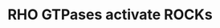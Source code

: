 ---
annotations:
- type: Pathway Ontology
  value: signaling pathway
authors:
- ReactomeTeam
- Egonw
- Eweitz
description: RHO associated, coiled-coil containing protein kinases ROCK1 and ROCK2
  consist of a serine/threonine kinase domain, a coiled-coil region, a RHO-binding
  domain and a plekstrin homology (PH) domain interspersed with a cysteine-rich region.
  The PH domain inhibits the kinase activity of ROCKs by an intramolecular fold. ROCKs
  are activated by binding of the GTP-bound RHO GTPases RHOA, RHOB and RHOC to the
  RHO binding domain of ROCKs (Ishizaki et al. 1996, Leung et al. 1996), which disrupts
  the autoinhibitory fold. Once activated, ROCK1 and ROCK2 phosphorylate target proteins,
  many of which are involved in the stabilization of actin filaments and generation
  of actin-myosin contractile force. ROCKs phosphorylate LIM kinases LIMK1 and LIMK2,
  enabling LIMKs to phosphorylate cofilin, an actin depolymerizing factor, and thereby
  regulate the reorganization of the actin cytoskeleton (Ohashi et al. 2000, Sumi
  et al. 2001). ROCKs phosphorylate MRLC (myosin regulatory light chain), which stimulates
  the activity of non-muscle myosin II (NMM2), an actin-based motor protein involved
  in cell migration, polarity formation and cytokinesis (Amano et al. 1996, Riento
  and Ridley 2003, Watanabe et al. 2007, Amano et al. 2010). ROCKs also phosphorylate
  the myosin phosphatase targeting subunit (MYPT1) of MLC phosphatase, inhibiting
  the phosphatase activity and preventing dephosphorylation of MRLC. This pathway
  acts synergistically with phosphorylation of MRLC by ROCKs towards stimulation of
  non-muscle myosin II activity (Kimura et al. 1996, Amano et al. 2010).   View original
  pathway at [http://www.reactome.org/PathwayBrowser/#DIAGRAM=5627117 Reactome].
last-edited: 2021-05-09
organisms:
- Homo sapiens
redirect_from:
- /index.php/Pathway:WP3365
- /instance/WP3365
schema-jsonld:
- '@context': https://schema.org/
  '@id': https://wikipathways.github.io/pathways/WP3365.html
  '@type': Dataset
  creator:
    '@type': Organization
    name: WikiPathways
  description: RHO associated, coiled-coil containing protein kinases ROCK1 and ROCK2
    consist of a serine/threonine kinase domain, a coiled-coil region, a RHO-binding
    domain and a plekstrin homology (PH) domain interspersed with a cysteine-rich
    region. The PH domain inhibits the kinase activity of ROCKs by an intramolecular
    fold. ROCKs are activated by binding of the GTP-bound RHO GTPases RHOA, RHOB and
    RHOC to the RHO binding domain of ROCKs (Ishizaki et al. 1996, Leung et al. 1996),
    which disrupts the autoinhibitory fold. Once activated, ROCK1 and ROCK2 phosphorylate
    target proteins, many of which are involved in the stabilization of actin filaments
    and generation of actin-myosin contractile force. ROCKs phosphorylate LIM kinases
    LIMK1 and LIMK2, enabling LIMKs to phosphorylate cofilin, an actin depolymerizing
    factor, and thereby regulate the reorganization of the actin cytoskeleton (Ohashi
    et al. 2000, Sumi et al. 2001). ROCKs phosphorylate MRLC (myosin regulatory light
    chain), which stimulates the activity of non-muscle myosin II (NMM2), an actin-based
    motor protein involved in cell migration, polarity formation and cytokinesis (Amano
    et al. 1996, Riento and Ridley 2003, Watanabe et al. 2007, Amano et al. 2010).
    ROCKs also phosphorylate the myosin phosphatase targeting subunit (MYPT1) of MLC
    phosphatase, inhibiting the phosphatase activity and preventing dephosphorylation
    of MRLC. This pathway acts synergistically with phosphorylation of MRLC by ROCKs
    towards stimulation of non-muscle myosin II activity (Kimura et al. 1996, Amano
    et al. 2010).   View original pathway at [http://www.reactome.org/PathwayBrowser/#DIAGRAM=5627117
    Reactome].
  keywords:
  - p-S144,T423-PAK1
  - 'p-T508-LIMK1 '
  - p-T19,S20-MRLC-smooth muscle/non-muscle myosin II
  - 'MYL12B '
  - 'MYH10 '
  - 'RHOC '
  - 'ROCK2 '
  - 'PPP1CB '
  - Activated
  - 'MYH14 '
  - 'MYH9 '
  - p-LIMK
  - RHO GTPases activate
  - ADP
  - 'p-T19,S20-MYL12B '
  - RHOA/B/C:GTP
  - Smooth
  - Myosin phosphatase
  - 'ROCK1 '
  - 'MYL9 '
  - 'PPP1R12B '
  - 'p-T19,S20-MYL9 '
  - ROCKi
  - ROCK1,ROCK2
  - PAKs
  - Pi
  - 'LIMK1 '
  - 'MYL6 '
  - LIM Kinases
  - 'RHOB '
  - ROCK1,ROCK2:ROCKi
  - 'p-T696,S852-PPP1R12A '
  - CFL1
  - 'PPP1R12A '
  - 'Class 2 myosins play a crucial role in a variety of cellular processes, including
    cell migration, polarity formation, and cytokinesis. '
  - 'ripasudil '
  - myosin II
  - Semaphorin
  - 'RHOA '
  - p-T696,S852-MYPT1-Myosin Phosphatase
  - p-S3-CFL1
  - muscle/non-muscle
  - 'MYH11 '
  - ATP
  - H2O
  - 'LIMK2 '
  - 'p-T505-LIMK2 '
  - ROCK:RhoA/B/C:GTP
  - interactions
  - 'GTP '
  license: CC0
  name: RHO GTPases activate ROCKs
seo: CreativeWork
title: RHO GTPases activate ROCKs
wpid: WP3365
---